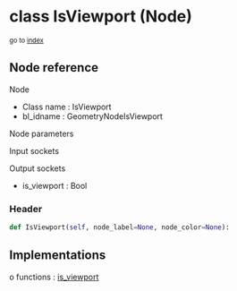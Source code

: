 # class IsViewport (Node)

<sub>go to [index](/docs/index.md)</sub>

## Node reference

Node
 - Class name : IsViewport
 - bl_idname : GeometryNodeIsViewport

Node parameters

Input sockets

Output sockets
 - is_viewport : Bool

### Header

``` python
def IsViewport(self, node_label=None, node_color=None):
```

## Implementations

o functions : [is_viewport](#is_viewport)

